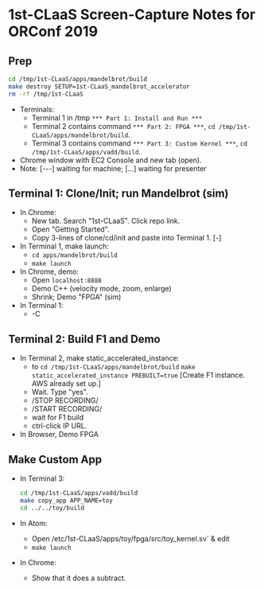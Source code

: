 # 1st-CLaaS Screen-Capture Notes for ORConf 2019

## Prep

  ```sh
  cd /tmp/1st-CLaaS/apps/mandelbrot/build
  make destroy SETUP=1st-CLaaS_mandelbrot_accelerator
  rm -rf /tmp/1st-CLaaS
  ```
  
  - Terminals:
    - Terminal 1 in /tmp `*** Part 1: Install and Run ***`
    - Terminal 2 contains command `*** Part 2: FPGA ***`, `cd /tmp/1st-CLaaS/apps/mandelbrot/build`.
    - Terminal 3 contains command `*** Part 3: Custom Kernel ***`, `cd /tmp/1st-CLaaS/apps/vadd/build`.
  - Chrome window with EC2 Console and new tab (open).
  - Note: [---] waiting for machine; [...] waiting for presenter

## Terminal 1: Clone/Init; run Mandelbrot (sim)

  - In Chrome:
    - New tab. Search "1st-CLaaS". Click repo link.
    - Open "Getting Started".
    - Copy 3-lines of clone/cd/init and paste into Terminal 1. [-]
  - In Terminal 1, make launch:
    - `cd apps/mandelbrot/build`
    - `make launch`
  - In Chrome, demo:
    - Open `localhost:8888`
    - Demo C++ (velocity mode, zoom, enlarge)
    - Shrink; Demo "FPGA" (sim)
  - In Terminal 1:
    - <ctrl>-C

## Terminal 2: Build F1 and Demo
  - In Terminal 2, make static_accelerated_instance:
    - <Enter> to `cd /tmp/1st-CLaaS/apps/mandelbrot/build`
      `make static_accelerated_instance PREBUILT=true`
      [Create F1 instance. AWS already set up.]
    - Wait. Type "yes".
    - /STOP RECORDING/
    - /START RECORDING/
    - wait for F1 build
    - ctrl-click IP URL.
  - In Browser, Demo FPGA

## Make Custom App

  - In Terminal 3:
  
    ```sh
    cd /tmp/1st-CLaaS/apps/vadd/build
    make copy_app APP_NAME=toy
    cd ../../toy/build
    ```

  - In Atom:
    - Open /etc/1st-CLaaS/apps/toy/fpga/src/toy_kernel.sv` & edit
    - `make launch`
  - In Chrome:
    - Show that it does a subtract.
